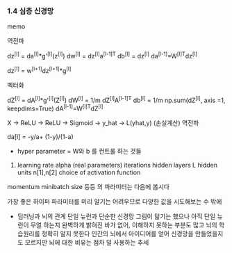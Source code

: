 ### 1.4 심층 신경망

memo

역전파

dz<sup>[l]</sup> = da<sup>[l]</sup>*g'<sup>[l]</sup>(z<sup>[l]</sup>)
dw<sup>[l]</sup> = dz<sup>[l]</sup>a<sup>[l-1]T</sup>
db<sup>[l]</sup> = dz<sup>[l]</sup>
da<sup>[l-1]</sup>=W<sup>[l]T</sup>dz<sup>[l]</sup>

dz<sup>[l]</sup> = w<sup>[l+1]</sup>dz<sup>[l+1]</sup>*g<sup>[l]</sup>

벡터화

dZ<sup>[l]</sup> = dA<sup>[l]</sup>*g'<sup>[l]</sup>(Z<sup>[l]</sup>)
dW<sup>[l]</sup> = 1/m dZ<sup>[l]</sup>A<sup>[l-1]T</sup>
db<sup>[l]</sup> = 1/m np.sum(dZ<sup>[l]</sup>, axis =1, keepdims=True)
dA<sup>[l-1]</sup>=W<sup>[l]T</sup>dZ<sup>[l]</sup>

X -> ReLU -> ReLU -> Sigmoid -> y_hat -> L(yhat,y) (손실계산)
역전파

da[l] = -y/a+ (1-y)/(1-a)


- hyper parameter
= W와 b 를 컨트롤 하는 것들
1) learning rate alpha (real parameters)
iterations
hidden layers L
hidden units n[1],n[2]
choice of activation function

momentum minibatch size 등등 의 파라미터는 다음에 봅시다

가장 좋은 하이퍼 파라미터를 미리 알기는 어려우므로
다양한 값을 시도해보는 수 밖에


- 딥러닝과 뇌의 관계
단일 뉴런과 단순한 신경망 그림이 닮기는 했으나
아직 단일 뉴런이 무얼 하는지 완벽하게 밝혀진 바가 없어,
이해하지 못하는 부분도 많고 뇌의 학습원리를 정확히 알지 못한다
인간의 뇌에서 아이디어를 얻어 신경망을 만들었을지도 모르지만 뇌에 대한 비유는 점차 덜 사용하는 추세

